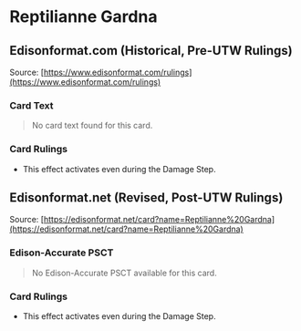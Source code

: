 # Reptilianne Gardna

## Edisonformat.com (Historical, Pre-UTW Rulings)

Source: [https://www.edisonformat.com/rulings](https://www.edisonformat.com/rulings)

### Card Text

> No card text found for this card.

### Card Rulings

*   This effect activates even during the Damage Step.

## Edisonformat.net (Revised, Post-UTW Rulings)

Source: [https://edisonformat.net/card?name=Reptilianne%20Gardna](https://edisonformat.net/card?name=Reptilianne%20Gardna)

### Edison-Accurate PSCT

> No Edison-Accurate PSCT available for this card.

### Card Rulings

*   This effect activates even during the Damage Step.
            